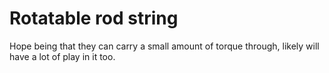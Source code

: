 
# Rotatable rod string

Hope being that they can carry a small amount of torque through,
likely will have a lot of play in it too.
